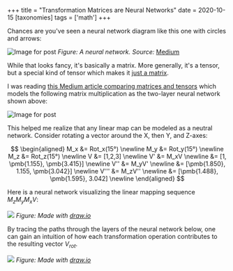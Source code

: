 +++
title = "Transformation Matrices are Neural Networks"
date = 2020-10-15
[taxonomies]
tags = ['math']
+++

Chances are you've seen a neural network diagram like this one with circles and arrows:

![Image for post](https://miro.medium.com/max/496/1*GTdVep66Ln4N4Zd2JnSXbQ.png)
*Figure: A neural network. Source:* [Medium](https://medium.com/@quantumsteinke/whats-the-difference-between-a-matrix-and-a-tensor-4505fbdc576c)

While that looks fancy, it's basically a matrix. More generally, it's a tensor, but a special kind of tensor which makes it [just a matrix](https://math.stackexchange.com/a/412429).

I was reading [this Medium article comparing matrices and tensors](https://medium.com/@quantumsteinke/whats-the-difference-between-a-matrix-and-a-tensor-4505fbdc576c) which models the following matrix multiplication as the two-layer neural network shown above:

![Image for post](https://miro.medium.com/max/756/1*Bxba1gx4ec2h9qe7UNPvMg.png)

This helped me realize that any linear map can be modeled as a neutral network. Consider rotating a vector around the X, then Y, and Z-axes:

$$
\begin{aligned}
M_x &= Rot_x(15°) \newline
M_y &= Rot_y(15°) \newline
M_z &= Rot_z(15°) \newline
V &= [1,2,3] \newline
V' &= M_xV \newline
&= [1, \pmb{1.155}, \pmb{3.415}] \newline
V'' &= M_yV' \newline
&= [\pmb{1.850}, 1.155, \pmb{3.042}] \newline
V''' &= M_zV'' \newline
&= [\pmb{1.488}, \pmb{1.595}, 3.042] \newline
\end{aligned}
$$

Here is a neural network visualizing the linear mapping sequence $M_zM_yM_xV$:

![](https://drive.google.com/uc?export=view&id=1JZ5nbd-Y55QYEPMk8XQ00cE2w688KX25)
*Figure: Made with [draw.io](https://draw.io/)*

By tracing the paths through the layers of the neural network below, one can gain an intuition of how each transformation operation contributes to the resulting vector $V_{rot}$.

![](https://drive.google.com/uc?export=view&id=1t9ccuXdm87LI7s9Tx5QdnJ0STQQv_V39)
*Figure: Made with [draw.io](https://draw.io/)*
